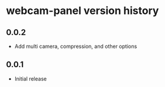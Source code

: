 # webcam-panel version history

## 0.0.2

- Add multi camera, compression, and other options

## 0.0.1

- Initial release
